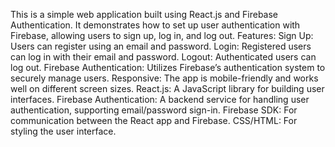 This is a simple web application built using React.js and Firebase Authentication.
It demonstrates how to set up user authentication with Firebase, allowing users to sign up, log in, and log out.
Features: 
Sign Up: Users can register using an email and password.
Login: Registered users can log in with their email and password.
Logout: Authenticated users can log out.
Firebase Authentication: Utilizes Firebase’s authentication system to securely manage users.
Responsive: The app is mobile-friendly and works well on different screen sizes.
React.js: A JavaScript library for building user interfaces.
Firebase Authentication: A backend service for handling user authentication, supporting email/password sign-in.
Firebase SDK: For communication between the React app and Firebase.
CSS/HTML: For styling the user interface.
